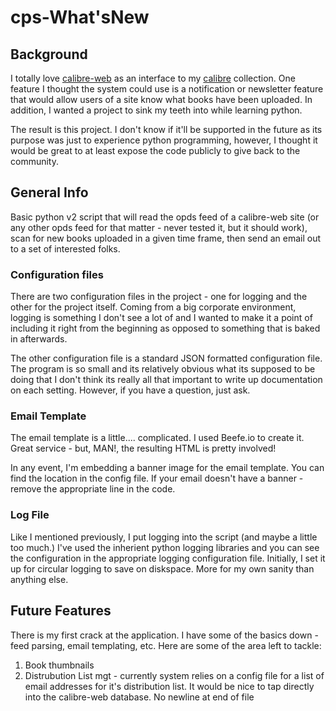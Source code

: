 # cps-What'sNew #
## Background ##
I totally love [calibre-web](https://github.com/janeczku/calibre-web) as an interface to my [calibre](https://calibre-ebook.com) collection.  One feature I thought the system could use is a notification or newsletter feature that would allow users of a site know what books have been uploaded.  In addition, I wanted a project to sink my teeth into while learning python.

The result is this project.  I don't know if it'll be supported in the future as its purpose was just to experience python programming, however, I thought it would be great to at least expose the code publicly to give back to the community.

## General Info ##

Basic python v2 script that will read the opds feed of a calibre-web site (or any other opds feed for that matter - never tested it, but it should work), scan for new books uploaded in a given time frame, then send an email out to a set of interested folks.  

### Configuration files ###
There are two configuration files in the project - one for logging and the other for the project itself.  Coming from a big corporate environment, logging is something I don't see a lot of and I wanted to make it a point of including it right from the beginning as opposed to something that is baked in afterwards.

The other configuration file is a standard JSON formatted configuration file.  The program is so small and its relatively obvious what its supposed to be doing that I don't think its really all that important to write up documentation on each setting.  However, if you have a question, just ask.

### Email Template ###
The email template is a little.... complicated.  I used Beefe.io to create it.  Great service - but, MAN!, the resulting HTML is pretty involved!  

In any event, I'm embedding a banner image for the email template.  You can find the location in the config file.  If your email doesn't have a banner - remove the appropriate line in the code. 

### Log File ###
Like I mentioned previously, I put logging into the script (and maybe a little too much.)  I've used the inherient python logging libraries and you can see the configuration in the appropriate logging configuration file. Initially, I set it up for circular logging to save on diskspace. More for my own sanity than anything else.

## Future Features ##
There is my first crack at the application.  I have some of the basics down - feed parsing, email templating, etc.  Here are some of the area left to tackle:

1. Book thumbnails
2. Distrubution List mgt - currently system relies on a config file for a list of email addresses for it's distribution list.  It would be nice to tap directly into the calibre-web database.
 No newline at end of file
